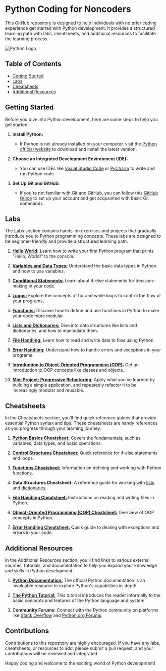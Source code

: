 # Python Coding for Noncoders

This GitHub repository is designed to help individuals with no prior coding experience get started with Python development. It provides a structured learning path with labs, cheatsheets, and additional resources to facilitate the learning process.

![Python Logo](https://www.python.org/static/community_logos/python-logo-master-v3-TM.png)

## Table of Contents

- [Getting Started](#getting-started)
- [Labs](#labs)
- [Cheatsheets](#cheatsheets)
- [Additional Resources](#additional-resources)

## Getting Started

Before you dive into Python development, here are some steps to help you get started:

1. **Install Python:**

   - If Python is not already installed on your computer, visit the [Python official website](https://www.python.org/downloads/) to download and install the latest version.

2. **Choose an Integrated Development Environment (IDE):**

   - You can use IDEs like [Visual Studio Code](https://code.visualstudio.com/) or [PyCharm](https://www.jetbrains.com/pycharm/) to write and run Python code.

3. **Set Up Git and GitHub:**
   - If you're not familiar with Git and GitHub, you can follow this [GitHub Guide](https://guides.github.com/activities/hello-world/) to set up your account and get acquainted with basic Git commands.

## Labs

The Labs section contains hands-on exercises and projects that gradually introduce you to Python programming concepts. These labs are designed to be beginner-friendly and provide a structured learning path.

1. [**Hello World:**](labs/lab1-hello-world.md) Learn how to write your first Python program that prints "Hello, World!" to the console.

2. [**Variables and Data Types:**](labs/lab2-datatypes-and-variables.md) Understand the basic data types in Python and how to use variables.

3. [**Conditional Statements:**](labs/lab3-conditional-statements.md) Learn about if-else statements for decision-making in your code.

4. [**Loops:**](labs/lab4-looping.md) Explore the concepts of for and while loops to control the flow of your programs.

5. [**Functions:**](labs/lab5-functions.md) Discover how to define and use functions in Python to make your code more modular.

6. [**Lists and Dictionaries:**](labs/lab6-lists-and-dictionaries.md) Dive into data structures like lists and dictionaries, and how to manipulate them.

7. [**File Handling:**](labs/lab7-file-handling.md) Learn how to read and write data to files using Python.

8. [**Error Handling:**](labs/lab8-error-handling.md) Understand how to handle errors and exceptions in your programs.

9. [**Introduction to Object-Oriented Programming (OOP):**](labs/lab9-intro-to-oop.md) Get an introduction to OOP concepts like classes and objects.

10. [**Mini Project: Progressive Refactoring:**](labs/lab10-progressive-refactoring.md) Apply what you've learned by building a simple application, and repeatedly refactor it to be increasingly modular and reusable.

## Cheatsheets

In the Cheatsheets section, you'll find quick reference guides that provide essential Python syntax and tips. These cheatsheets are handy references as you progress through your learning journey.

1. [**Python Basics Cheatsheet:**](https://www.pythoncheatsheet.org/cheatsheet/basics) Covers the fundamentals, such as variables, data types, and basic operations.

2. [**Control Structures Cheatsheet:**](https://www.pythoncheatsheet.org/cheatsheet/control-flow) Quick reference for if-else statements and loops.

3. [**Functions Cheatsheet:**](https://www.pythoncheatsheet.org/cheatsheet/functions) Information on defining and working with Python functions.

4. **Data Structures Cheatsheet:** A reference guide for working with [lists](https://www.pythoncheatsheet.org/cheatsheet/lists-and-tuples) and [dictionaries](https://www.pythoncheatsheet.org/cheatsheet/dictionaries).

5. [**File Handling Cheatsheet:**](https://www.pythoncheatsheet.org/cheatsheet/reading-and-writing-files) Instructions on reading and writing files in Python.

6. [**Object-Oriented Programming (OOP) Cheatsheet:**](https://www.pythoncheatsheet.org/cheatsheet/oop-basics) Overview of OOP concepts in Python.

7. [**Error Handling Cheatsheet:**](https://www.pythoncheatsheet.org/cheatsheet/exception-handling) Quick guide to dealing with exceptions and errors in your code.

## Additional Resources

In the Additional Resources section, you'll find links to various external sources, tutorials, and documentation to help you expand your knowledge and skills in Python development:

1. [**Python Documentation:**](https://docs.python.org/3/index.html) The official Python documentation is an invaluable resource to explore Python's capabilities in-depth.

2. [**The Python Tutorial:**](https://docs.python.org/3/tutorial/index.html) This tutorial introduces the reader informally to the basic concepts and features of the Python language and system.

3. **Community Forums:** Connect with the Python community on platforms like [Stack Overflow](https://stackoverflow.com/questions/tagged/python) and [Python.org Forums](https://www.python.org/community/forums/).

## Contributions

Contributions to this repository are highly encouraged. If you have any labs, cheatsheets, or resources to add, please submit a pull request, and your contributions will be reviewed and integrated.

Happy coding and welcome to the exciting world of Python development!
